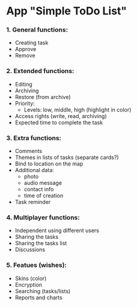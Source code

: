 # App "Simple ToDo List"

### 1. General functions:
- Creating task
- Approve
- Remove
### 2. Extended functions:
- Editing
- Archiving
- Restore (from archive)
- Priority:
    - Levels: low, middle, high (highlight in color)
- Access rights (write, read, archiving)
- Expected time to complete the task
### 3. Extra functions:
- Comments
- Themes in lists of tasks (separate cards?)
- Bind to location on the map
- Additional data:
    - photo
    - audio message
    - contact info
    - time of creation
- Task reminder
### 4. Multiplayer functions:
- Independent using different users
- Sharing the tasks
- Sharing the tasks list
- Discussions
### 5. Featues (wishes):
- Skins (color)
- Encryption
- Searching (tasks/lists)
- Reports and charts
